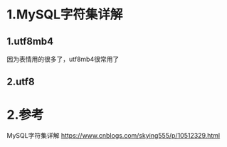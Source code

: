 # 1.MySQL字符集详解

## 1.utf8mb4
因为表情用的很多了，utf8mb4很常用了

## 2.utf8
# 2.参考
MySQL字符集详解
https://www.cnblogs.com/skying555/p/10512329.html